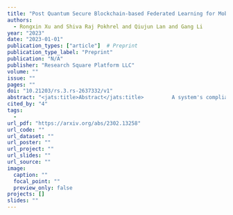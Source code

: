 ```yaml
---
title: "Post Quantum Secure Blockchain-based Federated Learning for Mobile Edge Computing"
authors:
  - Rongxin Xu and Shiva Raj Pokhrel and Qiujun Lan and Gang Li
year: "2023"
date: "2023-01-01"
publication_types: ["article"]  # Preprint
publication_type_label: "Preprint"
publication: "N/A"
publisher: "Research Square Platform LLC"
volume: ""
issue: ""
pages: ""
doi: "10.21203/rs.3.rs-2637332/v1"
abstract: "<jats:title>Abstract</jats:title>         A system's compliance with a specified security model, security standard, or specification is the focus of a security evaluation. The process of selecting the appropriate model for security assessment is determined by the type of cryptosystem. There are various models available. By enhancing data authentication and security for soft computing, this study proposes a novel technique for secure social internet of things (SSIoT) privacy analytics using post-quantum blockchain federated learning with encryption and trust analysis, the privacy analysis and data authentication. In terms of latency, QoS, energy consumption, packet loss rate, and other parameters, the experimental analysis is carried out. The purpose of the security analysis and performance evaluations is to demonstrate that the proposed scheme can satisfy the security requirements and enhance the FL model's performance. Federated learning is able to carry out effective machine learning (ML) with multiple participants while maintaining privacy of terminal personal data. Our proposed combination of federated learning as well as blockchain provides a solid foundation for future industrial Internet, as demonstrated by the numerical results.the proposed technique attainedenergy consumption of 55%, packet loss rate of 59%, QoS of 79%, Latency of 72%, network security analysis of 82%."
cited_by: "4"
tags:
  - 
url_pdf: "https://arxiv.org/abs/2302.13258"
url_code: ""
url_dataset: ""
url_poster: ""
url_project: ""
url_slides: ""
url_source: ""
image:
  caption: ""
  focal_point: ""
  preview_only: false
projects: []
slides: ""
---
```

